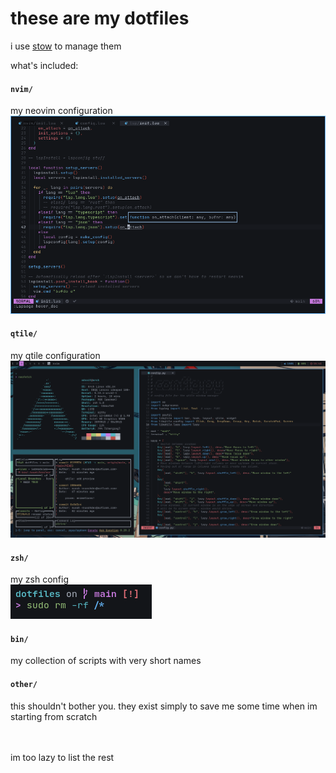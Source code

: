 # these are my dotfiles

i use [stow](https://www.gnu.org/software/stow/) to manage them

what's included:

#### `nvim/`
my neovim configuration
<img src="./nvim/.config/nvim/preview.png">

#### `qtile/`
my qtile configuration
<img src="./qtile/.config/qtile/preview.png">

#### `zsh/`
my zsh config <br />
<img src="./zsh/preview.png">

#### `bin/`
my collection of scripts with very short names

#### `other/`
this shouldn't bother you. they exist simply to save me some time when im starting from scratch

<br />
<br />
im too lazy to list the rest
